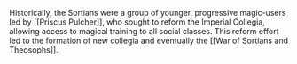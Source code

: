 Historically, the Sortians were a group of younger, progressive magic-users led by [[Priscus Pulcher]], who sought to reform the Imperial Collegia, allowing access to magical training to all social classes. This reform effort led to the formation of new collegia and eventually the [[War of Sortians and Theosophs]].